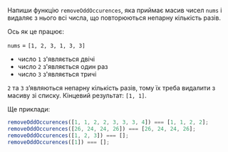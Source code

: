 Напиши функцію `removeOddOccurences`, яка приймає масив чисел `nums` і видаляє з нього всі числа, що повторюються непарну кількість разів.

Ось як це працює:

`nums` = `[1, 2, 3, 1, 3, 3]`

- число `1` з'являється двічі
- число `2` з'являється один раз
- число `3` з'являється тричі

`2` та `3` з’являються непарну кількість разів, тому їх треба видалити з масиву зі списку.
Кінцевий результат: `[1, 1]`.

Ще приклади:

```javascript
removeOddOccurences([1, 1, 2, 2, 3, 3, 3, 4]) === [1, 1, 2, 2];
removeOddOccurences([26, 24, 24, 26]) === [26, 24, 24, 26];
removeOddOccurences([1, 2, 3]) === [];
removeOddOccurences([1]) === [];
```
